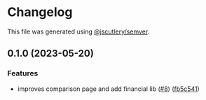 # Changelog

This file was generated using [@jscutlery/semver](https://github.com/jscutlery/semver).

## 0.1.0 (2023-05-20)


### Features

* improves comparison page and add financial lib ([#8](https://github.com/clayton-duarte/amalg/issues/8)) ([fb5c541](https://github.com/clayton-duarte/amalg/commit/fb5c5411caa13f2df45cba7358fdad1f65f8308c))

